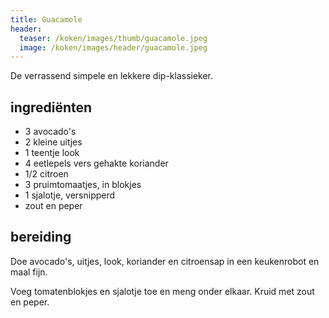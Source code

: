 ```yaml
---
title: Guacamole
header:
  teaser: /koken/images/thumb/guacamole.jpeg
  image: /koken/images/header/guacamole.jpeg
---
```


De verrassend simpele en lekkere dip-klassieker.

## ingrediënten

* 3 avocado's
* 2 kleine uitjes
* 1 teentje look
* 4 eetlepels vers gehakte koriander
* 1/2 citroen
* 3 pruimtomaatjes, in blokjes
* 1 sjalotje, versnipperd
* zout en peper

## bereiding

Doe avocado's, uitjes, look, koriander en citroensap in een keukenrobot en maal fijn.

Voeg tomatenblokjes en sjalotje toe en meng onder elkaar. Kruid met zout en peper.
